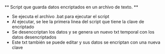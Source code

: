 ** Script que guarda datos encriptados en un archivo de texto. **
  -  Se ejecuta el archivo .bat para ejecutar el script
  -  Al ejecutar, se lee la primera linea del script que tiene la clave de encriptado
  -  Se desenccriptan los datos y se genera un nuevo txt temporal con los datos desencriptados
  -  Este txt también se puede editar y sus datos se encriptan con una nueva clave
    

